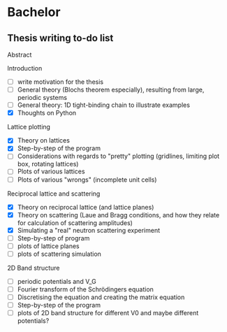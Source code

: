 # Bachelor

## Thesis writing to-do list

Abstract

Introduction
- [ ] write motivation for the thesis
- [ ] General theory (Blochs theorem especially), resulting from large, periodic systems
- [ ] General theory: 1D tight-binding chain to illustrate examples
- [x] Thoughts on Python

Lattice plotting
- [x] Theory on lattices
- [x] Step-by-step of the program
- [ ] Considerations with regards to "pretty" plotting (gridlines, limiting plot box, rotating lattices)
- [ ] Plots of various lattices
- [ ] Plots of various "wrongs" (incomplete unit cells)

Reciprocal lattice and scattering
- [x] Theory on reciprocal lattice (and lattice planes)
- [x] Theory on scattering (Laue and Bragg conditions, and how they relate for calculation of scattering amplitudes)
- [x] Simulating a "real" neutron scattering experiment
- [ ] Step-by-step of program
- [ ] plots of lattice planes
- [ ] plots of scattering simulation

2D Band structure
- [ ] periodic potentials and V_G
- [ ] Fourier transform of the Schrödingers equation
- [ ] Discretising the equation and creating the matrix equation
- [ ] Step-by-step of the program
- [ ] plots of 2D band structure for different V0 and maybe different potentials?